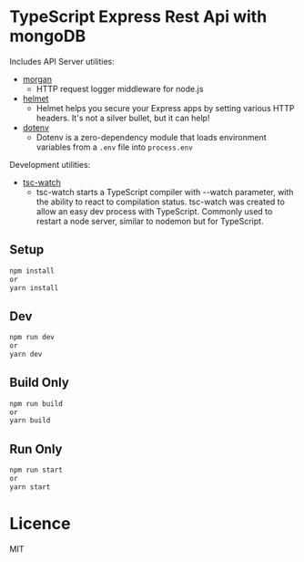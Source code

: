 # TypeScript Express Rest Api with mongoDB

Includes API Server utilities:

- [morgan](https://www.npmjs.com/package/morgan)
  - HTTP request logger middleware for node.js
- [helmet](https://www.npmjs.com/package/helmet)
  - Helmet helps you secure your Express apps by setting various HTTP headers. It's not a silver bullet, but it can help!
- [dotenv](https://www.npmjs.com/package/dotenv)
  - Dotenv is a zero-dependency module that loads environment variables from a `.env` file into `process.env`

Development utilities:

- [tsc-watch](https://www.npmjs.com/package/tsc-watch)
  - tsc-watch starts a TypeScript compiler with --watch parameter, with the ability to react to compilation status. tsc-watch was created to allow an easy dev process with TypeScript. Commonly used to restart a node server, similar to nodemon but for TypeScript.

## Setup

```sh
npm install
or
yarn install
```

## Dev

```sh
npm run dev
or
yarn dev
```

## Build Only

```sh
npm run build
or
yarn build
```

## Run Only

```sh
npm run start
or
yarn start
```

# Licence

MIT

